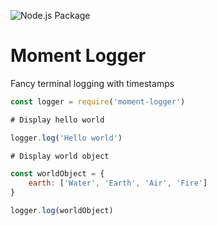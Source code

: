 ![Node.js Package](https://github.com/boxpositron/moment-logger/workflows/Node.js%20Package/badge.svg)

# Moment Logger

Fancy terminal logging with timestamps

```js
const logger = require('moment-logger')

# Display hello world

logger.log('Hello world')

# Display world object

const worldObject = {
    earth: ['Water', 'Earth', 'Air', 'Fire']
}

logger.log(worldObject)

```
